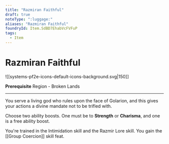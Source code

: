 ```yaml
---
title: "Razmiran Faithful"
draft: true
noteType: ":luggage:"
aliases: "Razmiran Faithful"
foundryId: Item.SdBD7EhabVcFVFuP
tags:
  - Item
---
```


# Razmiran Faithful
![[systems-pf2e-icons-default-icons-background.svg|150]]

**Prerequisite** Region - Broken Lands

* * *

You serve a living god who rules upon the face of Golarion, and this gives your actions a divine mandate not to be trifled with.

Choose two ability boosts. One must be to **Strength** or **Charisma**, and one is a free ability boost.

You're trained in the Intimidation skill and the Razmir Lore skill. You gain the [[Group Coercion]] skill feat.
